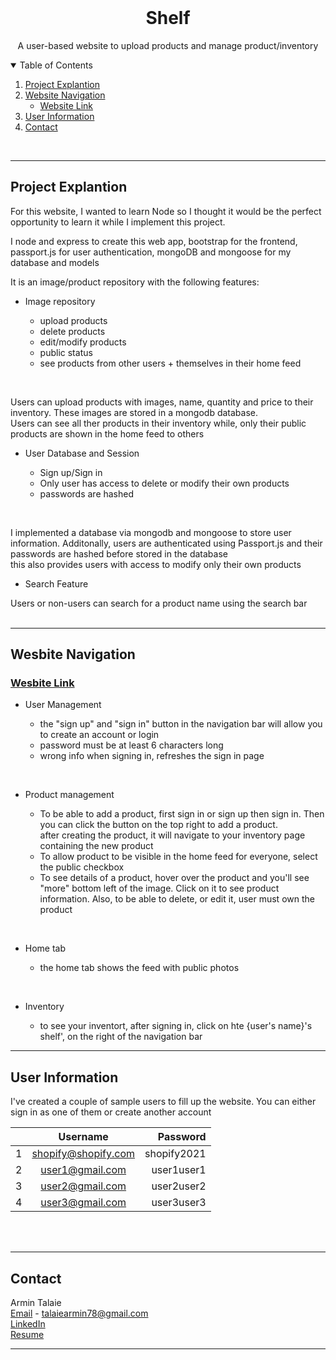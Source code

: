 <!--
*** Thanks for checking out the Best-README-Template. If you have a suggestion
*** that would make this better, please fork the repo and create a pull request
*** or simply open an issue with the tag "enhancement".
*** Thanks again! Now go create something AMAZING! :D
-->



<br />
<p align="center">


  <h1 align="center">Shelf</h1>

  <p align="center">
    A user-based website to upload products and manage
product/inventory
    <br />
    
  </p>
</p>



<!-- TABLE OF CONTENTS -->
<details open="open">
  <summary>Table of Contents</summary>
  <ol>
    <li>
      <a href="#project-explanation">Project Explantion</a>
    </li>
    <li>
      <a href="#website-navigation">Website Navigation</a>
      <ul>
        <li><a href="#website-link">Website Link</a></li>
      </ul>
    </li>
    <li><a href="#user-information">User Information</a></li>
    <li><a href="#contact">Contact</a></li>
  </ol>
</details>

<br>

<hr>

## Project Explantion

For this website, I wanted to learn Node so I thought it would be the perfect opportunity to learn it while I implement this project.

I node and express to create this web app, bootstrap for the frontend, passport.js for user authentication, mongoDB and mongoose for my database and models

It is an image/product repository with the following features: 
<ul>  
 <li> Image repository</li>
 <ul>
  <li> upload products</li>
   <li> delete products</li>
    <li> edit/modify products</li>
     <li> public status</li>
     <li> see products from other users + themselves in their home feed </li>
 </ul>
 </ul>
 <br>

 <p> Users can upload products with images, name, quantity and price to their inventory. These images are stored in a mongodb database.
<br>Users can see all ther products in their inventory while, only their public products are shown in the home feed to others
</p>

<ul>  
 <li> User Database and Session</li>
 <ul>
  <li> Sign up/Sign in</li>
   <li> Only user has access to delete or modify their own products</li>
    <li> passwords are hashed</li>
 </ul>
 </ul>

<br>
<p> I implemented a database via mongodb and mongoose to store user information. Additonally, users are authenticated using Passport.js and their passwords are hashed before stored in the database <br> this also provides users with access to modify only their own products
</p>

<ul>
<li class="h4"> Search Feature </li>
</ul>
Users or non-users can search for a product name using the search bar
<br><br>

<hr>


## Wesbite Navigation

### [Wesbite Link](https://guarded-coast-71095.herokuapp.com/)


<ul>  
 <li> User Management</li>
 <ul>
  <li> the "sign up" and "sign in" button in the navigation bar will allow you to create an account or login</li>
   <li> password must be at least 6 characters long</li>
    <li> wrong info when signing in, refreshes the sign in page</li>
 </ul>
 </ul>

 <br>

 <ul>  
 <li> Product management</li>
 <ul>
  <li> To be able to add a product, first sign in or sign up then sign in. Then you can click the button on the top right to add a product.<br> after creating the product, it will navigate to your inventory page containing
                                        the new product</li>
   <li> To allow product to be visible in the home feed for everyone, select the public checkbox</li>
    <li> To see details of a product, hover over the product and you'll see "more" bottom left of the image. Click on it to see product information. Also, to be able to delete, or edit it, user must own the product</li>
 </ul>
 </ul>

 <br>

 <ul>  
 <li> Home tab</li>
 <ul>
  <li> the home tab shows the feed with public photos</li>
 </ul>
 </ul>

 <br>

  <ul>  
 <li> Inventory</li>
 <ul>
  <li> to see your inventort, after signing in, click on hte {user's name}'s shelf', on the right of the navigation bar</li>
 </ul>
 </ul>

<hr>

## User Information

<p>I've created a couple of sample users to fill up the website. You can either sign in as one of them or create another account
</p>


|    | Username             | Password    |
| -- |:--------------------:| -----------:|
| 1  | shopify@shopify.com  | shopify2021 |
| 2  | user1@gmail.com      | user1user1  |
| 3  | user2@gmail.com      | user2user2  |
| 4  | user3@gmail.com      | user3user3  |


<br><br>

<hr>

<!-- CONTACT -->
## Contact

Armin Talaie 
<br>
[Email](talaiearmin78@gmail.com) - talaiearmin78@gmail.com
<br>
[LinkedIn](https://www.linkedin.com/in/armin-talaie) 
<br>
[Resume](https://www.dropbox.com/s/ximsur9h8ah2uvd/Armin_Talaie_Resume.pdf?dl=0) 
<br>
<hr>


